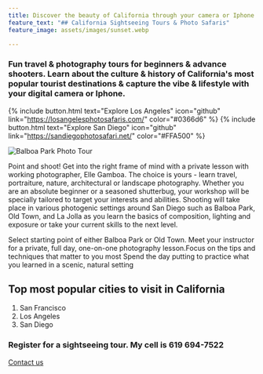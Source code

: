 ```yaml
---
title: Discover the beauty of California through your camera or Iphone
feature_text: "## California Sightseeing Tours & Photo Safaris"
feature_image: assets/images/sunset.webp

---
```

### Fun travel & photography tours for beginners & advance shooters. Learn about the culture & history of California's most popular tourist destinations & capture the vibe & lifestyle with your digital camera or Iphone.

{% include button.html text="Explore Los Angeles" icon="github" link="https://losangelesphotosafaris.com/" color="#0366d6" %}
{% include button.html text="Explore San Diego" icon="github" link="https://sandiegophotosafari.net/" color="#FFA500" %}

![Balboa Park Photo Tour](https://americabyrailandbus.files.wordpress.com/2022/02/balboa-park-portrait-shoot-san-diego-.jpg)

Point and shoot! Get into the right frame of mind with a private lesson with working photographer, Elle Gamboa. The choice is yours - learn travel, portraiture, nature, architectural or landscape photography. Whether you are an absolute beginner or a seasoned shutterbug, your workshop will be specially tailored to target your interests and abilities. Shooting will take place in various photogenic settings around San Diego such as Balboa Park, Old Town, and La Jolla as you learn the basics of composition, lighting and exposure or take your current skills to the next level.

Select starting point of either Balboa Park or Old Town. Meet your instructor for a private, full day, one-on-one photography lesson.Focus on the tips and techniques that matter to you most Spend the day putting to practice what you learned in a scenic, natural setting

## Top most popular cities to visit in California

1. San Francisco
2. Los Angeles
3. San Diego

### Register for a sightseeing tour. My cell is 619 694-7522

[Contact us](mailto:mydigitalpicasso@yahoo.com)